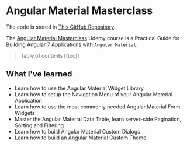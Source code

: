 # Angular Material Masterclass

The code is stored in [This GitHub Repository](https://github.com/peelmicro/angular-material-course).

The [Angular Material Masterclass](https://www.udemy.com/angular-material-course/) Udemy course is a Practical Guide for Building Angular 7 Applications with `Angular Material`.

> Table of contents
[[toc]]

## What I've learned
- Learn how to use the Angular Material Widget Library
- Learn how to setup the Navigation Menu of your Angular Material Application
- Learn how to use the most commonly needed Angular Material Form Widgets
- Master the Angular Material Data Table, learn server-side Pagination, Sorting and Filtering
- Learn how to build Angular Material Custom Dialogs
- Learn how to build an Angular Material Custom Theme
